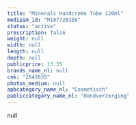 ```yaml
---
title: "Minerals Handcreme Tube 120ml"
medipim_id: "M18772B1E6"
status: "active"
prescription: false
weight: null
width: null
length: null
depth: null
publicprice: 13.35
brands_name_nl: null
cnk: "2642635"
photos_medium: null
apbcategory_name_nl: "Cosmetisch"
publiccategory_name_nl: "Handverzorging"
---
```

null
